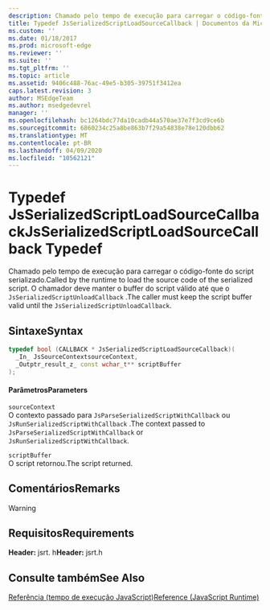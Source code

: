 ```yaml
---
description: Chamado pelo tempo de execução para carregar o código-fonte do script serializado. O chamador deve manter o buffer do script válido até que o `JsSerializedScriptUnloadCallback` .
title: Typedef JsSerializedScriptLoadSourceCallback | Documentos da Microsoft
ms.custom: ''
ms.date: 01/18/2017
ms.prod: microsoft-edge
ms.reviewer: ''
ms.suite: ''
ms.tgt_pltfrm: ''
ms.topic: article
ms.assetid: 9406c488-76ac-49e5-b305-39751f3412ea
caps.latest.revision: 3
author: MSEdgeTeam
ms.author: msedgedevrel
manager: ''
ms.openlocfilehash: bc1264bdc77da10cadb44a570ae37e7f3cd9ce6b
ms.sourcegitcommit: 6860234c25a8be863b7f29a54838e78e120dbb62
ms.translationtype: MT
ms.contentlocale: pt-BR
ms.lasthandoff: 04/09/2020
ms.locfileid: "10562121"
---
```

# <span data-ttu-id="fce53-104">Typedef JsSerializedScriptLoadSourceCallback</span><span class="sxs-lookup"><span data-stu-id="fce53-104">JsSerializedScriptLoadSourceCallback Typedef</span></span>
<span data-ttu-id="fce53-105">Chamado pelo tempo de execução para carregar o código-fonte do script serializado.</span><span class="sxs-lookup"><span data-stu-id="fce53-105">Called by the runtime to load the source code of the serialized script.</span></span> <span data-ttu-id="fce53-106">O chamador deve manter o buffer do script válido até que o `JsSerializedScriptUnloadCallback` .</span><span class="sxs-lookup"><span data-stu-id="fce53-106">The caller must keep the script buffer valid until the `JsSerializedScriptUnloadCallback`.</span></span>  
  
## <span data-ttu-id="fce53-107">Sintaxe</span><span class="sxs-lookup"><span data-stu-id="fce53-107">Syntax</span></span>  
  
```cpp  
typedef bool (CALLBACK * JsSerializedScriptLoadSourceCallback)(  
  _In_ JsSourceContextsourceContext,  
  _Outptr_result_z_ const wchar_t** scriptBuffer  
);  
```  
  
#### <span data-ttu-id="fce53-108">Parâmetros</span><span class="sxs-lookup"><span data-stu-id="fce53-108">Parameters</span></span>  
 `sourceContext`  
 <span data-ttu-id="fce53-109">O contexto passado para `JsParseSerializedScriptWithCallback` ou `JsRunSerializedScriptWithCallback` .</span><span class="sxs-lookup"><span data-stu-id="fce53-109">The context passed to `JsParseSerializedScriptWithCallback` or `JsRunSerializedScriptWithCallback`.</span></span>  
  
 `scriptBuffer`  
 <span data-ttu-id="fce53-110">O script retornou.</span><span class="sxs-lookup"><span data-stu-id="fce53-110">The script returned.</span></span>  
  
## <span data-ttu-id="fce53-111">Comentários</span><span class="sxs-lookup"><span data-stu-id="fce53-111">Remarks</span></span>  
  
> [!WARNING]
## <span data-ttu-id="fce53-112">Requisitos</span><span class="sxs-lookup"><span data-stu-id="fce53-112">Requirements</span></span>  
 <span data-ttu-id="fce53-113">**Header:** jsrt. h</span><span class="sxs-lookup"><span data-stu-id="fce53-113">**Header:** jsrt.h</span></span>  
  
## <span data-ttu-id="fce53-114">Consulte também</span><span class="sxs-lookup"><span data-stu-id="fce53-114">See Also</span></span>  
 [<span data-ttu-id="fce53-115">Referência (tempo de execução JavaScript)</span><span class="sxs-lookup"><span data-stu-id="fce53-115">Reference (JavaScript Runtime)</span></span>](../chakra-hosting/reference-javascript-runtime.md)